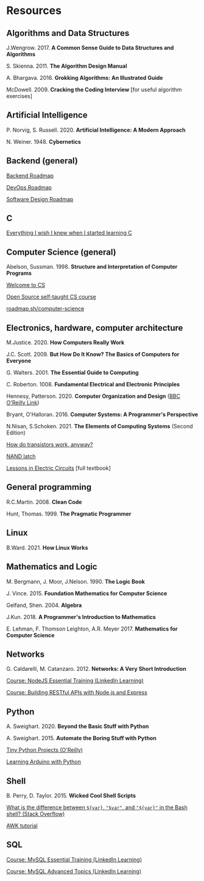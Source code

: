 # Resources

## Algorithms and Data Structures

J.Wengrow. 2017. **A Common Sense Guide to Data Structures and Algorithms**

S. Skienna. 2011. **The Algorithm Design Manual**

A. Bhargava. 2016. **Grokking Algorithms: An Illustrated Guide**

McDowell. 2009. **Cracking the Coding Interview** [for useful algorithm exercises]

## Artificial Intelligence

P. Norvig, S. Russell. 2020. **Artificial Intelligence: A Modern Approach**

N. Weiner. 1948. **Cybernetics**

## Backend (general)

[Backend Roadmap](https://roadmap.sh/backend)

[DevOps Roadmap](https://roadmap.sh/devops)

[Software Design Roadmap](https://roadmap.sh/software-design-architecture)

## C

[Everything I wish I knew when I started learning C](https://tmewett.com/c-tips/)

## Computer Science (general)

Abelson, Sussman. 1998. **Structure and Interpretation of Computer Programs**

[Welcome to CS](https://runestone.academy/ns/books/published/welcomecs/index.html)

[Open Source self-taught CS course](https://github.com/ossu/computer-science)

[roadmap.sh/computer-science](https://roadmap.sh/computer-science)

## Electronics, hardware, computer architecture

M.Justice. 2020. **How Computers Really Work**

J.C. Scott. 2009. **But How Do It Know? The Basics of Computers for Everyone**

G. Walters. 2001. **The Essential Guide to Computing**

C. Roberton. 1008. **Fundamental Electrical and Electronic Principles**

Hennesy, Patterson. 2020. **Computer Organization and Design** ([BBC O'Reilly Link](https://learning.oreilly.com/library/view/computer-organization-and/9781483221182/))

Bryant, O'Halloran. 2016. **Computer Systems: A Programmer's Perspective**

N.Nisan, S.Schoken. 2021. **The Elements of Computing Systems** (Second Edition)

[How do transistors work, anyway?](https://lcamtuf.substack.com/p/how-do-transistors-work-anyway)

[NAND latch](http://hyperphysics.phy-astr.gsu.edu/hbase/Electronic/nandlatch.html)

[Lessons in Electric Circuits](https://www.allaboutcircuits.com/textbook/) [full textbook]

## General programming

R.C.Martin. 2008. **Clean Code**

Hunt, Thomas. 1999. **The Pragmatic Programmer**

## Linux

B.Ward. 2021. **How Linux Works**

## Mathematics and Logic

M. Bergmann, J. Moor, J.Nelson. 1990. **The Logic Book**

J. Vince. 2015. **Foundation Mathematics for Computer Science**

Gelfand, Shen. 2004. **Algebra**

J.Kun. 2018. **A Programmer's Introduction to Mathematics**

E. Lehman, F. Thomson Leighton, A.R. Meyer 2017. **Mathematics for Computer Science**

## Networks

G. Caldarelli, M. Catanzaro. 2012. **Networks: A Very Short Introduction**

[Course: NodeJS Essential Training (LinkedIn Learning)](https://www.linkedin.com/learning/node-js-essential-training-14888164)

[Course: Building RESTful APIs with Node.js and Express](https://www.linkedin.com/learning/building-restful-apis-with-node-js-and-express-16069959)

## Python

A. Sweighart. 2020. **Beyond the Basic Stuff with Python**

A. Sweighart. 2015. **Automate the Boring Stuff with Python**

[Tiny Python Projects (O'Reilly)](https://learning.oreilly.com/library/view/tiny-python-projects/9781617297519/)

[Learning Arduino with Python](https://realpython.com/arduino-python/)

## Shell

B. Perry, D. Taylor. 2015. **Wicked Cool Shell Scripts**

[What is the difference between `${var}`, `"$var"`, and `"${var}"` in the Bash shell? (Stack Overflow)](https://stackoverflow.com/q/18135451/10484600)

[AWK tutorial](https://zetcode.com/lang/awk/)

## SQL

[Course: MySQL Essential Training (LinkedIn Learning)](https://www.linkedin.com/learning/mysql-essential-training-2)

[Course: MySQL Advanced Topics (LinkedIn Learning)](https://www.linkedin.com/learning/mysql-advanced-topics)
